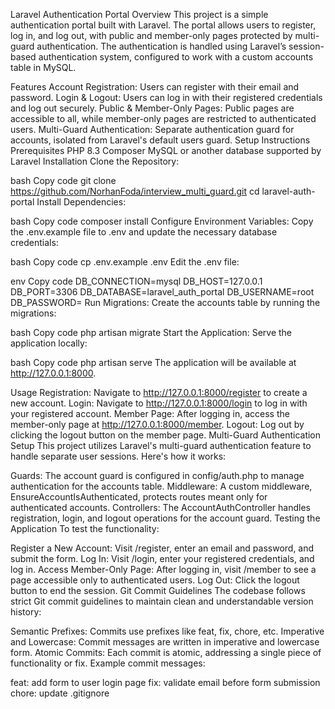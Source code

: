 Laravel Authentication Portal
Overview
This project is a simple authentication portal built with Laravel. The portal allows users to register, log in, and log out, with public and member-only pages protected by multi-guard authentication. The authentication is handled using Laravel’s session-based authentication system, configured to work with a custom accounts table in MySQL.

Features
Account Registration: Users can register with their email and password.
Login & Logout: Users can log in with their registered credentials and log out securely.
Public & Member-Only Pages: Public pages are accessible to all, while member-only pages are restricted to authenticated users.
Multi-Guard Authentication: Separate authentication guard for accounts, isolated from Laravel's default users guard.
Setup Instructions
Prerequisites
PHP 8.3
Composer
MySQL or another database supported by Laravel
Installation
Clone the Repository:

bash
Copy code
git clone https://github.com/NorhanFoda/interview_multi_guard.git
cd laravel-auth-portal
Install Dependencies:

bash
Copy code
composer install
Configure Environment Variables:
Copy the .env.example file to .env and update the necessary database credentials:

bash
Copy code
cp .env.example .env
Edit the .env file:

env
Copy code
DB_CONNECTION=mysql
DB_HOST=127.0.0.1
DB_PORT=3306
DB_DATABASE=laravel_auth_portal
DB_USERNAME=root
DB_PASSWORD=
Run Migrations:
Create the accounts table by running the migrations:

bash
Copy code
php artisan migrate
Start the Application:
Serve the application locally:

bash
Copy code
php artisan serve
The application will be available at http://127.0.0.1:8000.

Usage
Registration: Navigate to http://127.0.0.1:8000/register to create a new account.
Login: Navigate to http://127.0.0.1:8000/login to log in with your registered account.
Member Page: After logging in, access the member-only page at http://127.0.0.1:8000/member.
Logout: Log out by clicking the logout button on the member page.
Multi-Guard Authentication Setup
This project utilizes Laravel's multi-guard authentication feature to handle separate user sessions. Here's how it works:

Guards: The account guard is configured in config/auth.php to manage authentication for the accounts table.
Middleware: A custom middleware, EnsureAccountIsAuthenticated, protects routes meant only for authenticated accounts.
Controllers: The AccountAuthController handles registration, login, and logout operations for the account guard.
Testing the Application
To test the functionality:

Register a New Account: Visit /register, enter an email and password, and submit the form.
Log In: Visit /login, enter your registered credentials, and log in.
Access Member-Only Page: After logging in, visit /member to see a page accessible only to authenticated users.
Log Out: Click the logout button to end the session.
Git Commit Guidelines
The codebase follows strict Git commit guidelines to maintain clean and understandable version history:

Semantic Prefixes: Commits use prefixes like feat, fix, chore, etc.
Imperative and Lowercase: Commit messages are written in imperative and lowercase form.
Atomic Commits: Each commit is atomic, addressing a single piece of functionality or fix.
Example commit messages:

feat: add form to user login page
fix: validate email before form submission
chore: update .gitignore